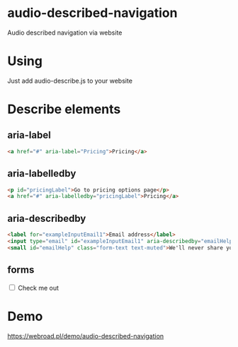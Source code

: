 # audio-described-navigation
Audio described navigation via website

# Using
Just add audio-describe.js to your website

# Describe elements

## aria-label

```html
<a href="#" aria-label="Pricing">Pricing</a>
```

## aria-labelledby
```html
<p id="pricingLabel">Go to pricing options page</p>
<a href="#" aria-labelledby="pricingLabel">Pricing</a>
```

## aria-describedby
```html
<label for="exampleInputEmail1">Email address</label>
<input type="email" id="exampleInputEmail1" aria-describedby="emailHelp" placeholder="Enter email">
<small id="emailHelp" class="form-text text-muted">We'll never share your email with anyone else.</small>
```

## forms 
<input type="checkbox" id="exampleCheck1">
<label for="exampleCheck1">Check me out</label>

# Demo
https://webroad.pl/demo/audio-described-navigation
